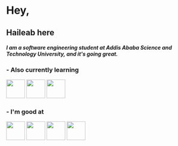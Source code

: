 
# Hey,
## Haileab here
##### I am a software engineering student at Addis Ababa Science and Technology University, and it's going great.

### - Also currently learning
<img src="https://github.com/HaileabT/HaileabT/assets/99401380/0adf6f2b-30bc-4b57-adf4-142a1e0a8808" width="50px"> <img src="https://github.com/HaileabT/HaileabT/assets/99401380/36a88072-7e40-4809-a251-7c278af44029" width="50px"> <img src="https://github.com/HaileabT/HaileabT/assets/99401380/62a0d1c2-041d-490f-aa58-c27ad376b749" width="50px">

### - I'm good at
<img src="https://github.com/HaileabT/HaileabT/assets/99401380/e8c7884d-2b57-4216-96a5-e00f74b0b707" width="50px"> <img src="https://github.com/HaileabT/HaileabT/assets/99401380/e0ce1127-63cb-46f7-96f4-50db641ab265" width="50px"> <img src="https://github.com/HaileabT/HaileabT/assets/99401380/3c515e25-ce48-4143-9186-4b01560b917a" width="50px"> <img src="https://github.com/HaileabT/HaileabT/assets/99401380/89d07a35-0a6d-44a9-98b0-a2ca44379951" width="50px">


<!--
**HaileabT/HaileabT** is a ✨ _special_ ✨ repository because its `README.md` (this file) appears on your GitHub profile.

Here are some ideas to get you started:

- 🔭 I’m currently working on ...
- 🌱 I’m currently learning ...
- 👯 I’m looking to collaborate on ...
- 🤔 I’m looking for help with ...
- 💬 Ask me about ...
- 📫 How to reach me: ...
- 😄 Pronouns: ...
- ⚡ Fun fact: ...
-->
